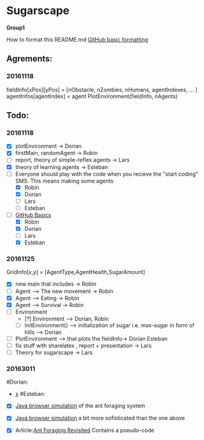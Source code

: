# Sugarscape
**Group1**

How to format this README.md
[GitHub basic formatting](https://help.github.com/articles/basic-writing-and-formatting-syntax/)

## Agrements:
### 20161118
fieldInfo[xPos][yPos] = [nObstacle, nZombies, nHumans, agentIndexes, ... ]
agentInfos[agentIndex] = agent
PlotEnvironment(fieldInfo, nAgents) 


## Todo:
### 20161118
- [x] plotEnvironment -> Dorian
- [x] firstMain, randomAgent -> Robin 
- [ ] report, theory of simple-reflex agents -> Lars
- [x] theory of learning agents -> Esteban
- [ ] Everyone should play with the code when you recieve the "start coding" SMS. This means making some agents
  - [x] Robin
  - [x] Dorian
  - [ ] Lars
  - [ ] Esteban  
- [ ] [GitHub Basics](https://try.github.io/levels/1/challenges/1)
  - [x] Robin
  - [x] Dorian
  - [ ] Lars
  - [x] Esteban   

### 20161125
GridInfo[x,y] = [AgentType,AgentHealth,SugarAmount]
- [x] new main that includes  -> Robin 
- [ ] Agent --> The new movement -> Robin 
- [x] Agent --> Eating -> Robin
- [x] Agent --> Survival -> Robin
- [ ] Environment
  - [?] Environment --> Dorian, Robin
  - [ ] InitEnvironment() --> initialization of sugar i.e. max-sugar in form of hills --> Dorian
- [ ] PlotEnvironment --> that plots the fieldInfo-> Dorian Esteban
- [ ] fix stuff with sharelatex , report + presentation -> Lars
- [ ] Theory for sugarscape -> Lars 

### 20163011
#Dorian:
- [x](http://www.jgorasia.com/Files/Fall08/CompMod/gorasia08compmod.pdf)
#Esteban:
- [x] [Java browser simulation](http://ccl.northwestern.edu/netlogo/models/run.cgi?Ants.790.569) of the ant foraging system 
- [x] [Java browser simulation](https://web.eecs.utk.edu/~mclennan/Classes/420-527-S13/NetLogo/Ant-Foraging.html) a bit more sofisticated than the one above
- [x] Article:[Ant Foraging Revisited](http://cs.gmu.edu/~eclab/papers/panait04ant.pdf) Contains a pseudo-code




